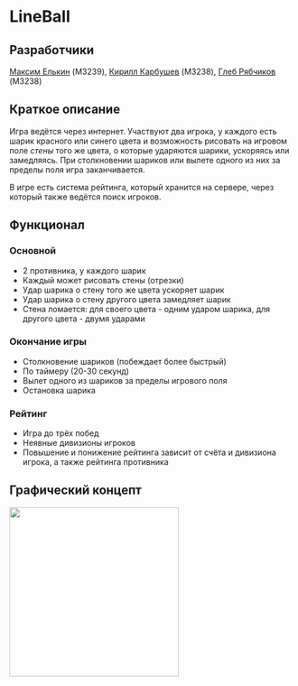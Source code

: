 # LineBall

## Разработчики
[Максим Елькин](https://github.com/maximelkin) (M3239), [Кирилл Карбушев](https://github.com/KiriosK) (M3238), [Глеб Рябчиков](https://github.com/glebvr) (M3238)

## Краткое описание
Игра ведётся через интернет. Участвуют два игрока, у каждого есть шарик красного или синего цвета и возможность рисовать на игровом поле *стены* того же цвета, о которые ударяются шарики, ускоряясь или замедляясь. При столкновении шариков или вылете одного из них за пределы поля игра заканчивается. 

В игре есть система рейтинга, который хранится на сервере, через который также ведётся поиск игроков.

## Функционал
### Основной
* 2 противника, у каждого шарик
* Каждый может рисовать стены (отрезки)
* Удар шарика о стену того же цвета ускоряет шарик
* Удар шарика о стену другого цвета замедляет шарик
* Стена ломается: для своего цвета - одним ударом шарика, для другого цвета - двумя ударами

### Окончание игры
* Столкновение шариков (побеждает более быстрый)
* По таймеру (20-30 секунд)
* Вылет одного из шариков за пределы игрового поля
* Остановка шарика

### Рейтинг
* Игра до трёх побед
* Неявные дивизионы игроков
* Повышение и понижение рейтинга зависит от счёта и дивизиона игрока, а также рейтинга противника

## Графический концепт
<img src="https://pp.vk.me/c636027/v636027527/286ab/h4VzwyviFUo.jpg" width="300">
